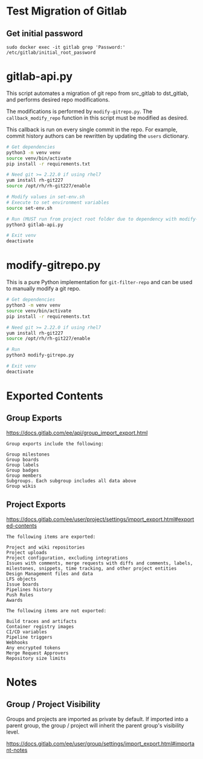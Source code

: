 # Test Migration of Gitlab

## Get initial password
```
sudo docker exec -it gitlab grep 'Password:' /etc/gitlab/initial_root_password
```


# gitlab-api.py

This script automates a migration of git repo from src_gitlab to dst_gitlab, and performs desired repo modifications.

The modifications is performed by `modify-gitrepo.py`. The `callback_modify_repo` function in this script must be modified as desired.

This callback is run on every single commit in the repo. For example, commit history authors can be rewritten by updating the `users` dictionary.

```bash
# Get dependencies
python3 -m venv venv
source venv/bin/activate
pip install -r requirements.txt

# Need git >= 2.22.0 if using rhel7
yum install rh-git227
source /opt/rh/rh-git227/enable

# Modify values in set-env.sh
# Execute to set environment variables
source set-env.sh

# Run (MUST run from project root folder due to dependency with modify-gitrepo.py via relative path)
python3 gitlab-api.py

# Exit venv
deactivate
```


# modify-gitrepo.py

This is a pure Python implementation for `git-filter-repo` and can be used to manually modify a git repo.

```bash
# Get dependencies
python3 -m venv venv
source venv/bin/activate
pip install -r requirements.txt

# Need git >= 2.22.0 if using rhel7
yum install rh-git227
source /opt/rh/rh-git227/enable

# Run
python3 modify-gitrepo.py

# Exit venv
deactivate
```


# Exported Contents

## Group Exports

https://docs.gitlab.com/ee/api/group_import_export.html

```
Group exports include the following:

Group milestones
Group boards
Group labels
Group badges
Group members
Subgroups. Each subgroup includes all data above
Group wikis
```

## Project Exports 

https://docs.gitlab.com/ee/user/project/settings/import_export.html#exported-contents

```
The following items are exported:

Project and wiki repositories
Project uploads
Project configuration, excluding integrations
Issues with comments, merge requests with diffs and comments, labels, milestones, snippets, time tracking, and other project entities
Design Management files and data
LFS objects
Issue boards
Pipelines history
Push Rules
Awards

The following items are not exported:

Build traces and artifacts
Container registry images
CI/CD variables
Pipeline triggers
Webhooks
Any encrypted tokens
Merge Request Approvers
Repository size limits
```


# Notes

## Group / Project Visibility

Groups and projects are imported as private by default. If imported into a parent group, the group / project will inherit the parent group's visibility level.

https://docs.gitlab.com/ee/user/group/settings/import_export.html#important-notes